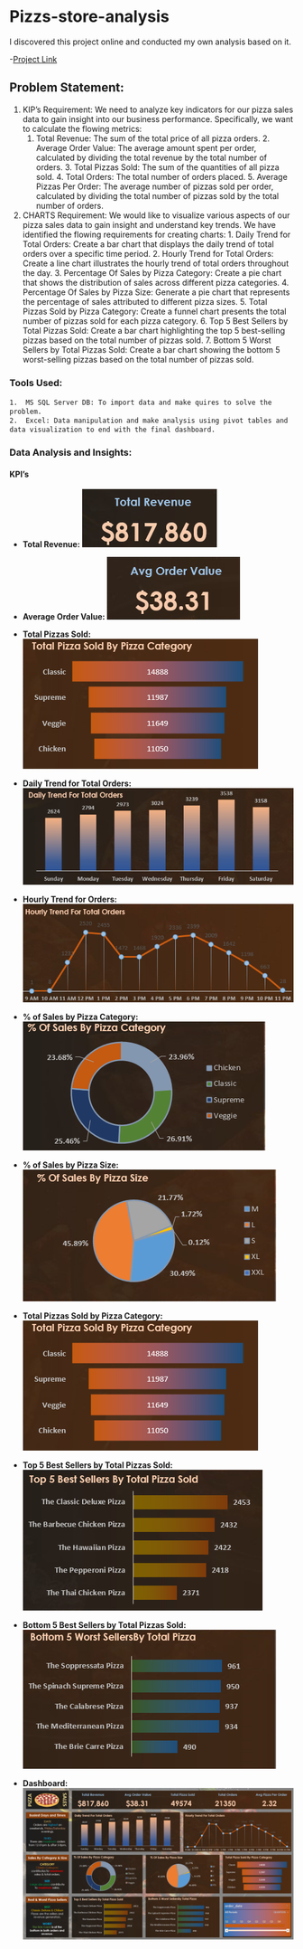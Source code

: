 # Pizzs-store-analysis

I discovered this project online and conducted my own analysis based on it.

-[Project Link](https://www.youtube.com/watch?v=wGJYJ42V8OQ&t=4795s)

## Problem Statement:

1. KIP’s Requirement:
   We need to analyze key indicators for our pizza sales data to gain insight into our business performance. Specifically, we want to calculate the flowing metrics:
    1. Total Revenue: The sum of the total price of all pizza orders. 2. Average Order Value: The average amount spent per order, calculated by dividing the total revenue by the total number of orders. 3. Total Pizzas Sold: The sum of the quantities of all pizza sold. 4. Total Orders: The total number of orders placed. 5. Average Pizzas Per Order: The average number of pizzas sold per order, calculated by dividing the total number of pizzas sold by the total number of orders.
3. CHARTS Requirement:
   We would like to visualize various aspects of our pizza sales data to gain insight and understand key trends. We have identified the flowing requirements for creating charts: 1. Daily Trend for Total Orders: Create a bar chart that displays the daily trend of total orders over a specific time period. 2. Hourly Trend for Total Orders: Create a line chart illustrates the hourly trend of total orders throughout the day. 3. Percentage Of Sales by Pizza Category: Create a pie chart that shows the distribution of sales across different pizza categories. 4. Percentage Of Sales by Pizza Size: Generate a pie chart that represents the percentage of sales attributed to different pizza sizes. 5. Total Pizzas Sold by Pizza Category: Create a funnel chart presents the total number of pizzas sold for each pizza category. 6. Top 5 Best Sellers by Total Pizzas Sold: Create a bar chart highlighting the top 5 best-selling pizzas based on the total number of pizzas sold. 7. Bottom 5 Worst Sellers by Total Pizzas Sold: Create a bar chart showing the bottom 5 worst-selling pizzas based on the total number of pizzas sold.

### Tools Used:

    1.	MS SQL Server DB: To import data and make quires to solve the problem.
    2.	Excel: Data manipulation and make analysis using pivot tables and data visualization to end with the final dashboard.

### Data Analysis and Insights:

#### KPI’s

- **Total Revenue:**
  ![alt text](img/total.png)

- **Average Order Value:**
  ![alt text](img/avg_per_order.png)

- **Total Pizzas Sold:**
  ![alt text](<img/Total Pizzas Sold by Pizza Category.png>)

- **Daily Trend for Total Orders:**
  ![alt text](img/Daily_trend.png)

- **Hourly Trend for Orders:**
  ![alt text](img/Hourly.png)

- **% of Sales by Pizza Category:**
  ![alt text](img/Dis_Piz_Cat.png)

- **% of Sales by Pizza Size:**
  ![alt text](img/Dis_Piz_Size.png)

- **Total Pizzas Sold by Pizza Category:**
  ![alt text](<img/Total Pizzas Sold by Pizza Category.png>)

- **Top 5 Best Sellers by Total Pizzas Sold:**
  ![alt text](<img/Top 5 Best Sellers by Total Pizzas Sold.png>)

- **Bottom 5 Best Sellers by Total Pizzas Sold:**
  ![alt text](<img/Bottom 5 Best Sellers by Total Pizzas Sold.png>)

- **Dashboard:**
  ![alt text](img/Final_Dashboard.png)
